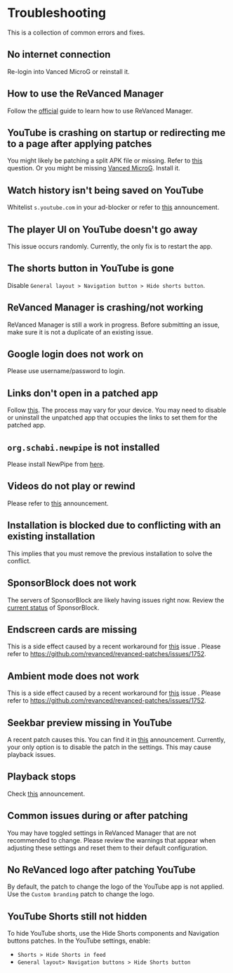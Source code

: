 # **Troubleshooting**

This is a collection of common errors and fixes.

## No internet connection

Re-login into Vanced MicroG or reinstall it.

## How to use the ReVanced Manager

Follow the [official](https://github.com/revanced/revanced-manager/tree/main/docs) guide to learn how to use ReVanced Manager.

## YouTube is crashing on startup or redirecting me to a page after applying patches

You might likely be patching a split APK file or missing. Refer to [this](questions.md#where-to-get-full-apks) question. Or you might be missing [Vanced MicroG](https://github.com/TeamVanced/VancedMicroG/releases/latest). Install it.

## Watch history isn't being saved on YouTube

Whitelist `s.youtube.com` in your ad-blocker or refer to [this](https://discord.com/channels/952946952348270622/954833032114733086/1213562098244788275) announcement.

## The player UI on YouTube doesn't go away

This issue occurs randomly. Currently, the only fix is to restart the app.

## The shorts button in YouTube is gone

Disable `General layout > Navigation button > Hide shorts button`.

## ReVanced Manager is crashing/not working

ReVanced Manager is still a work in progress. Before submitting an issue, make sure it is not a duplicate of an existing issue.

## Google login does not work on

Please use username/password to login.

## Links don't open in a patched app

Follow [this](https://support.google.com/pixelphone/answer/6271667). The process may vary for your device. You may need to disable or uninstall the unpatched app that occupies the links to set them for the patched app.

## `org.schabi.newpipe` is not installed

Please install NewPipe from [here](https://newpipe.net/#download).

## Videos do not play or rewind

Please refer to [this](https://discordapp.com/channels/952946952348270622/954833032114733086/1085179089708654652) announcement.

## Installation is blocked due to conflicting with an existing installation

This implies that you must remove the previous installation to solve the conflict.

## SponsorBlock does not work

The servers of SponsorBlock are likely having issues right now. Review the [current status](https://status.sponsor.ajay.app/) of SponsorBlock.

## Endscreen cards are missing

This is a side effect caused by a recent workaround for [this](#links-dont-open-in-a-patched-app) issue . Please refer to https://github.com/revanced/revanced-patches/issues/1752.

## Ambient mode does not work

This is a side effect caused by a recent workaround for [this](#links-dont-open-in-a-patched-app) issue . Please refer to https://github.com/revanced/revanced-patches/issues/1752.

## Seekbar preview missing in YouTube

A recent patch causes this. You can find it in [this](https://discord.com/channels/952946952348270622/954833032114733086/1121235521801310229) announcement. Currently, your only option is to disable the patch in the settings. This may cause playback issues.

## Playback stops

Check [this](https://discord.com/channels/952946952348270622/954833032114733086/1121235521801310229) announcement.

## Common issues during or after patching

You may have toggled settings in ReVanced Manager that are not recommended to change. Please review the warnings that appear when adjusting these settings and reset them to their default configuration.

## No ReVanced logo after patching YouTube

By default, the patch to change the logo of the YouTube app is not applied. Use the `Custom branding` patch to change the logo.

## YouTube Shorts still not hidden

To hide YouTube shorts, use the Hide Shorts components and Navigation buttons patches. In the YouTube settings, enable:
- `Shorts > Hide Shorts in feed`
- `General layout> Navigation buttons > Hide Shorts button`
